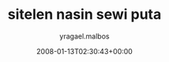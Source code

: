 ---
title: 'sitelen nasin sewi puta'
posts: 8
hash: 'FsjOt7ch'
author: 'yragael.malbos'
date: 2008-01-13T02:30:43+00:00
sources:
  - https://tokipona.yahoogroups.narkive.com/FsjOt7ch
---